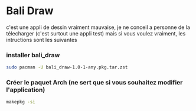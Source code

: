 # Bali Draw
c'est une appli de dessin vraiment mauvaise, je ne conceil a personne de la télecharger (c'est surtout une appli test) mais si vous voulez vraiment, les intructions sont les suivantes

### installer bali_draw

```bash
sudo pacman -U bali_draw-1.0-1-any.pkg.tar.zst
```

### Créer le paquet Arch (ne sert que si vous souhaitez modifier l'application)

```bash
makepkg -si
```
